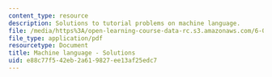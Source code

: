 ```yaml
---
content_type: resource
description: Solutions to tutorial problems on machine language.
file: /media/https%3A/open-learning-course-data-rc.s3.amazonaws.com/6-004-computation-structures-spring-2009/e88c77f542eb2a619827ee13af25edc7_MIT6_004s09_tutor12_sol.pdf
file_type: application/pdf
resourcetype: Document
title: Machine language - Solutions
uid: e88c77f5-42eb-2a61-9827-ee13af25edc7
---
```

